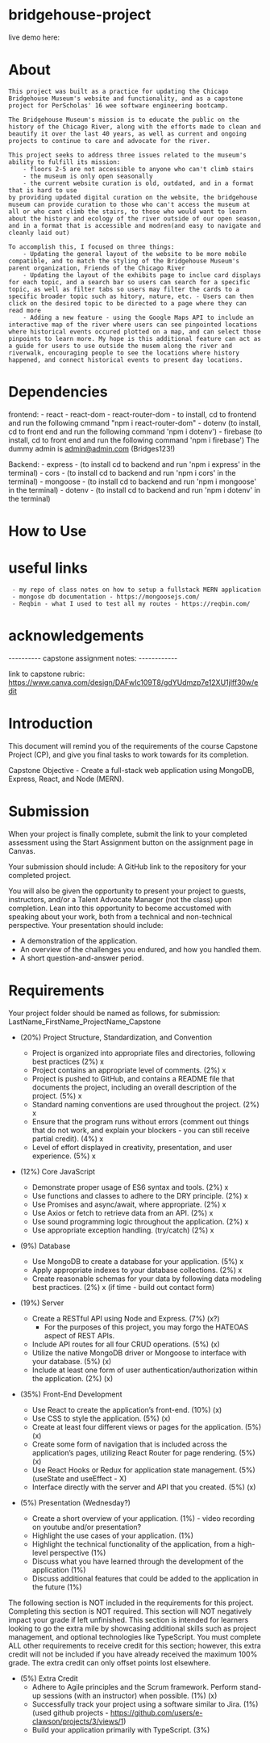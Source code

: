 # bridgehouse-project

live demo here: 

# About 
    This project was built as a practice for updating the Chicago Bridgehouse Museum's website and functionality, and as a capstone project for PerScholas' 16 wee software engineering bootcamp. 

    The Bridgehouse Museum's mission is to educate the public on the history of the Chicago River, along with the efforts made to clean and beautify it over the last 40 years, as well as current and ongoing projects to continue to care and advocate for the river. 

    This project seeks to address three issues related to the museum's ability to fulfill its mission: 
        - floors 2-5 are not accessible to anyone who can't climb stairs 
        - the museum is only open seasonally 
        - the current website curation is old, outdated, and in a format that is hard to use 
    by providing updated digital curation on the website, the bridgehouse museum can provide curation to those who can't access the museum at all or who cant climb the stairs, to those who would want to learn about the history and ecology of the river outside of our open season, and in a format that is accessible and modren(and easy to navigate and cleanly laid out) 

    To accomplish this, I focused on three things: 
        - Updating the general layout of the website to be more mobile compatible, and to match the styling of the Bridgehouse Museum's parent organization, Friends of the Chicago River
        - Updating the layout of the exhibits page to inclue card displays for each topic, and a search bar so users can search for a specific topic, as well as filter tabs so users may filter the cards to a specific broader topic such as hitory, nature, etc. - Users can then click on the desired topic to be directed to a page where they can read more 
        - Adding a new feature - using the Google Maps API to include an interactive map of the river where users can see pinpointed locations where historical events occured plotted on a map, and can select those pinpoints to learn more. My hope is this additional feature can act as a guide for users to use outside the musem along the river and riverwalk, encouraging people to see the locations where history happened, and connect historical events to present day locations. 

# Dependencies 
frontend: 
    - react
    - react-dom 
    - react-router-dom - to install, cd to frontend and run the following cmmand "npm i react-router-dom"
    - dotenv (to install, cd to front end and run the following command 'npm i dotenv')
    - firebase (to install, cd to front end and run the following command 'npm i firebase')
        The dummy admin is admin@admin.com (Bridges123!)


Backend: 
    - express - (to install cd to backend and run 'npm i express' in the terminal)
    - cors - (to install cd to backend and run 'npm i cors' in the terminal)
    - mongoose - (to install cd to backend and run 'npm i mongoose' in the terminal)
    - dotenv - (to install cd to backend and run 'npm i dotenv' in the terminal)

# How to Use 

# useful links 
     - my repo of class notes on how to setup a fullstack MERN application 
     - mongose db documentation - https://mongoosejs.com/ 
     - Reqbin - what I used to test all my routes - https://reqbin.com/ 

# acknowledgements 

---------- capstone assignment notes: ------------

link to capstone rubric: https://www.canva.com/design/DAFwIc109T8/gdYUdmzp7e12XU1jlff30w/edit

# Introduction
This document will remind you of the requirements of the course Capstone Project (CP), and give you final tasks to work towards for its completion.

Capstone Objective - Create a full-stack web application using MongoDB, Express, React, and Node (MERN).

# Submission
When your project is finally complete, submit the link to your completed assessment using the Start Assignment button on the assignment page in Canvas.

Your submission should include:
A GitHub link to the repository for your completed project.

You will also be given the opportunity to present your project to guests, instructors, and/or a Talent Advocate Manager (not the class) upon completion. Lean into this opportunity to become accustomed with speaking about your work, both from a technical and non-technical perspective.
Your presentation should include:
- A demonstration of the application.
- An overview of the challenges you endured, and how you handled them.
- A short question-and-answer period.

# Requirements 

Your project folder should be named as follows, for submission:
LastName_FirstName_ProjectName_Capstone

- (20%) Project Structure, Standardization, and Convention
    - Project is organized into appropriate files and directories, following best practices (2%) x
    - Project contains an appropriate level of comments. (2%) x
    - Project is pushed to GitHub, and contains a README file that documents the project, including an overall description of the project. (5%) x
    - Standard naming conventions are used throughout the project. (2%) x
    - Ensure that the program runs without errors (comment out things that do not work, and explain your blockers - you can still receive partial credit). (4%) x 
    - Level of effort displayed in creativity, presentation, and user experience. (5%) x 

- (12%) Core JavaScript
    - Demonstrate proper usage of ES6 syntax and tools. (2%) x 
    - Use functions and classes to adhere to the DRY principle. (2%) x
    - Use Promises and async/await, where appropriate. (2%) x 
    - Use Axios or fetch to retrieve data from an API. (2%) x
    - Use sound programming logic throughout the application. (2%) x
    - Use appropriate exception handling. (try/catch) (2%) x 

- (9%) Database
    - Use MongoDB to create a database for your application. (5%) x 
    - Apply appropriate indexes to your database collections. (2%) x
    - Create reasonable schemas for your data by following data modeling best practices. (2%) x 
    (if time - build out contact form)

- (19%) Server
    - Create a RESTful API using Node and Express. (7%) (x?)
        * For the purposes of this project, you may forgo the HATEOAS aspect of REST APIs.
    - Include API routes for all four CRUD operations. (5%) (x)
    - Utilize the native MongoDB driver or Mongoose to interface with your database. (5%) (x)
    - Include at least one form of user authentication/authorization within the application. (2%) (x)

- (35%) Front-End Development
    - Use React to create the application’s front-end. (10%) (x)
    - Use CSS to style the application. (5%) (x)
    - Create at least four different views or pages for the application. (5%) (x)
    - Create some form of navigation that is included across the application’s pages, utilizing React Router for page rendering. (5%) (x)
    - Use React Hooks or Redux for application state management. (5%) (useState and useEffect - X)
    - Interface directly with the server and API that you created. (5%) (x)

-  (5%) Presentation (Wednesday?)
    - Create a short overview of your application. (1%) - video recording on youtube and/or presentation? 
    - Highlight the use cases of your application. (1%)
    - Highlight the technical functionality of the application, from a high-level perspective (1%)
    - Discuss what you have learned through the development of the application (1%)
    - Discuss additional features that could be added to the application in the future (1%)

The following section is NOT included in the requirements for this project. Completing this section is NOT required. This section will NOT negatively impact your grade if left unfinished.
This section is intended for learners looking to go the extra mile by showcasing additional skills such as project management, and optional technologies like TypeScript.
You must complete ALL other requirements to receive credit for this section; however, this extra credit will not be included if you have already received the maximum 100% grade. The extra credit can only offset points lost elsewhere.

- (5%) Extra Credit 
    - Adhere to Agile principles and the Scrum framework. Perform stand-up sessions (with an instructor) when possible. (1%) (x)
    - Successfully track your project using a software similar to Jira. (1%) (used github projects - https://github.com/users/e-clawson/projects/3/views/1)
    - Build your application primarily with TypeScript. (3%)

